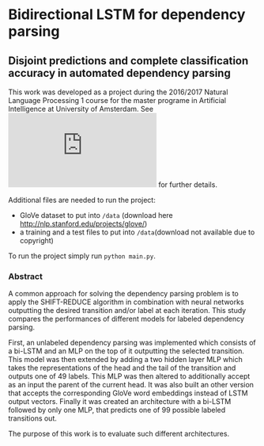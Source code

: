 # Bidirectional LSTM for dependency parsing
## Disjoint predictions and complete classification accuracy in automated dependency parsing

This work was developed as a project during the 2016/2017 Natural Language Processing 1 course for the master programe in Artificial Intelligence at University of Amsterdam. See ![report](https://github.com/nicola-decao/BILSTMDP/blob/master/report.pdf) for further details.

Additional files are needed to run the project:
+ GloVe dataset to put into ```/data``` (download here http://nlp.stanford.edu/projects/glove/)
+ a training and a test files to put into ```/data```(download not available due to copyright)

To run the project simply run ```python main.py```.

### Abstract

A common approach for solving the dependency parsing problem is to apply the SHIFT-REDUCE algorithm in combination with neural networks outputting the desired transition and/or label at each iteration. This study compares the performances of different models for labeled dependency parsing.

First, an unlabeled dependency parsing was implemented which consists of a bi-LSTM and an MLP on the top of it outputting the selected transition. This model was then extended by adding a two hidden layer MLP which takes the representations of the head and the tail of the transition and outputs one of 49 labels. This MLP was then altered to additionally accept as an input the parent of the current head. It was also built an other version that accepts the corresponding GloVe word embeddings instead of LSTM output vectors. Finally it was created an architecture with a bi-LSTM followed by only one MLP, that predicts one of 99 possible labeled transitions out.

The purpose of this work is to evaluate such different architectures.
